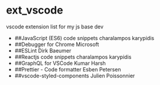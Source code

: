 # ext_vscode
vscode extension list for my js base dev

- ##JavaScript (ES6) code snippets
charalampos karypidis
- ##Debugger for Chrome
Microsoft
- ##ESLint
Dirk Baeumer
- ##Reactjs code snippets
charalampos karypidis
- ##GraphQL for VSCode
Kumar Harsh
- ##Prettier - Code formatter
Esben Petersen
- ##vscode-styled-components
Julien Poissonnier
